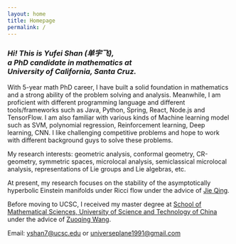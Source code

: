 ```yaml
---
layout: home
title: Homepage
permalink: /
---
```


### *Hi! This is Yufei Shan (单宇飞),<br> a PhD candidate in mathematics at<br> University of California, Santa Cruz.*

With 5-year math PhD career, I have built a solid foundation in mathematics and a strong ability of 
the problem solving and analysis. Meanwhile, I am proficient with different programming language and different tools/frameworks such as Java, Python, Spring, React, Node.js and TensorFlow. I am also familiar with various kinds of Machine learning model such as SVM, polynomial regression, Reinforcement learning, Deep learning, CNN. I like challenging competitive problems and hope to work with different background guys to solve these problems.

My research interests: geometric analysis, conformal geometry, CR-geometry, symmetric spaces, microlocal analysis, semiclassical microlocal analysis, representations of Lie groups and Lie algebras, etc. 

At present, my research focuses on the stability of the asymptotically hyperbolic Einstein manifolds under Ricci flow under the advice of [Jie Qing](https://qing.sites.ucsc.edu). 

Before moving to UCSC, I received my master degree at [School of Mathematical Sciences, University of Science and Technology of China](http://math.ustc.edu.cn/ENGLISH/list.htm) under the advice of [Zuoqing Wang](http://staff.ustc.edu.cn/~wangzuoq/). 

Email: <yshan7@ucsc.edu> or <universeplane1991@gmail.com>
